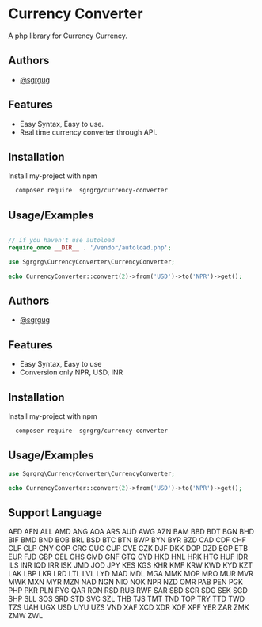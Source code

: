 
# Currency Converter

A php library for Currency Currency.


## Authors

- [@sgrgug](https://www.github.com/sgrgug)


## Features

- Easy Syntax, Easy to use.
- Real time currency converter through API.


## Installation

Install my-project with npm

```bash
  composer require  sgrgrg/currency-converter
```
    
## Usage/Examples

```php

// if you haven't use autoload
require_once __DIR__ . '/vendor/autoload.php';

use Sgrgrg\CurrencyConverter\CurrencyConverter;

echo CurrencyConverter::convert(2)->from('USD')->to('NPR')->get();
```


## Authors

- [@sgrgug](https://www.github.com/sgrgug)


## Features

- Easy Syntax, Easy to use
- Conversion only NPR, USD, INR


## Installation

Install my-project with npm

```bash
  composer require  sgrgrg/currency-converter
```
    
## Usage/Examples

```php
use Sgrgrg\CurrencyConverter\CurrencyConverter;

echo CurrencyConverter::convert(2)->from('USD')->to('NPR')->get();
```


## Support Language

AED
AFN
ALL
AMD
ANG
AOA
ARS
AUD
AWG
AZN
BAM
BBD
BDT
BGN
BHD
BIF
BMD
BND
BOB
BRL
BSD
BTC
BTN
BWP
BYN
BYR
BZD
CAD
CDF
CHF
CLF
CLP
CNY
COP
CRC
CUC
CUP
CVE
CZK
DJF
DKK
DOP
DZD
EGP
ETB
EUR
FJD
GBP
GEL
GHS
GMD
GNF
GTQ
GYD
HKD
HNL
HRK
HTG
HUF
IDR
ILS
INR
IQD
IRR
ISK
JMD
JOD
JPY
KES
KGS
KHR
KMF
KRW
KWD
KYD
KZT
LAK
LBP
LKR
LRD
LTL
LVL
LYD
MAD
MDL
MGA
MMK
MOP
MRO
MUR
MVR
MWK
MXN
MYR
MZN
NAD
NGN
NIO
NOK
NPR
NZD
OMR
PAB
PEN
PGK
PHP
PKR
PLN
PYG
QAR
RON
RSD
RUB
RWF
SAR
SBD
SCR
SDG
SEK
SGD
SHP
SLL
SOS
SRD
STD
SVC
SZL
THB
TJS
TMT
TND
TOP
TRY
TTD
TWD
TZS
UAH
UGX
USD
UYU
UZS
VND
XAF
XCD
XDR
XOF
XPF
YER
ZAR
ZMK
ZMW
ZWL